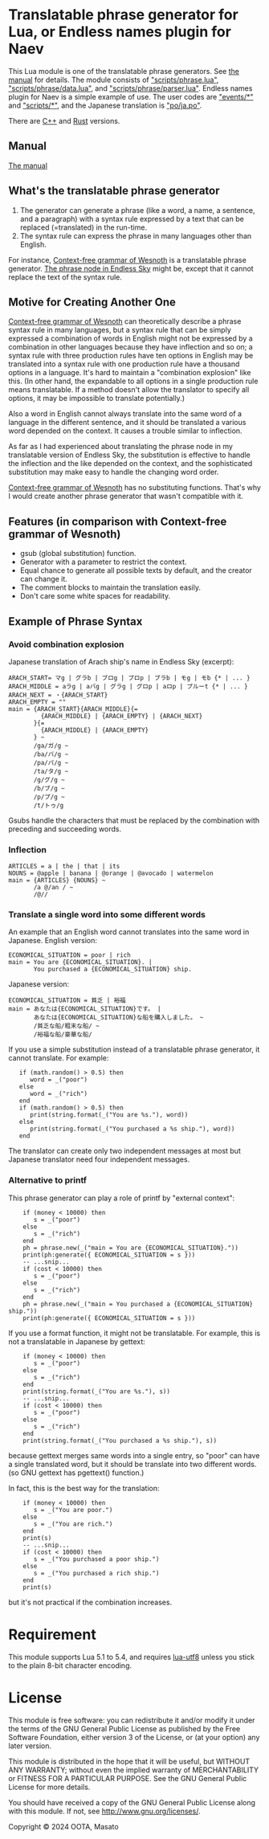 # Translatable phrase generator for Lua, or Endless names plugin for Naev

This Lua module is one of the translatable phrase generators. See [the manual](manual.md) for details. The module consists of ["scripts/phrase.lua"](scripts/phrase.lua), ["scripts/phrase/data.lua"](scripts/phrase/data.lua), and ["scripts/phrase/parser.lua"](scripts/phrase/parser.lua). Endless names plugin for Naev is a simple example of use. The user codes are ["events/*"](events/) and ["scripts/*"](scripts/), and the Japanese translation is ["po/ja.po"](po/ja.po).

There are [C++](https://github.com/oo13/tphrase) and [Rust](https://github.com/oo13/tphrase-rs) versions.

## Manual
[The manual](manual.md)

## What's the translatable phrase generator

1. The generator can generate a phrase (like a word, a name, a sentence, and a paragraph) with a syntax rule expressed by a text that can be replaced (=translated) in the run-time.
1. The syntax rule can express the phrase in many languages other than English.

For instance, [Context-free grammar of Wesnoth](https://wiki.wesnoth.org/Context-free_grammar) is a translatable phrase generator. [The phrase node in Endless Sky](https://github.com/endless-sky/endless-sky/wiki/CreatingPhrases) might be, except that it cannot replace the text of the syntax rule.

## Motive for Creating Another One
[Context-free grammar of Wesnoth](https://wiki.wesnoth.org/Context-free_grammar) can theoretically describe a phrase syntax rule in many languages, but a syntax rule that can be simply expressed a combination of words in English might not be expressed by a combination in other languages because they have inflection and so on; a syntax rule with three production rules have ten options in English may be translated into a syntax rule with one production rule have a thousand options in a language. It's hard to maintain a "combination explosion" like this. (In other hand, the expandable to all options in a single production rule means translatable. If a method doesn't allow the translator to specify all options, it may be impossible to translate potentially.)

Also a word in English cannot always translate into the same word of a language in the different sentence, and it should be translated a various word depended on the context. It causes a trouble similar to inflection.

As far as I had experienced about translating the phrase node in my translatable version of Endless Sky, the substitution is effective to handle the inflection and the like depended on the context, and the sophisticated substitution may make easy to handle the changing word order.

[Context-free grammar of Wesnoth](https://wiki.wesnoth.org/Context-free_grammar)  has no substituting functions. That's why I would create another phrase generator that wasn't compatible with it.

## Features (in comparison with Context-free grammar of Wesnoth)
- gsub (global substitution) function.
- Generator with a parameter to restrict the context.
- Equal chance to generate all possible texts by default, and the creator can change it.
- The comment blocks to maintain the translation easily.
- Don't care some white spaces for readability.

## Example of Phrase Syntax
### Avoid combination explosion
Japanese translation of Arach ship's name in Endless Sky (excerpt):
```
ARACH_START= マg | グラb | ブロg | ブロp | ブラb | モg | モb {* | ... }
ARACH_MIDDLE = aラg | aバg | グラg | グロp | aロp | プルーt {* | ... }
ARACH_NEXT = ・{ARACH_START}
ARACH_EMPTY = ""
main = {ARACH_START}{ARACH_MIDDLE}{=
         {ARACH_MIDDLE} | {ARACH_EMPTY} | {ARACH_NEXT}
       }{=
         {ARACH_MIDDLE} | {ARACH_EMPTY}
       } ~
       /ga/ガ/g ~
       /ba/バ/g ~
       /pa/パ/g ~
       /ta/タ/g ~
       /g/グ/g ~
       /b/ブ/g ~
       /p/プ/g ~
       /t/トゥ/g
```
Gsubs handle the characters that must be replaced by the combination with preceding and succeeding words.

### Inflection
```
ARTICLES = a | the | that | its
NOUNS = @apple | banana | @orange | @avocado | watermelon
main = {ARTICLES} {NOUNS} ~
       /a @/an / ~
       /@//
```

### Translate a single word into some different words
An example that an English word cannot translates into the same word in Japanese.
English version:
```
ECONOMICAL_SITUATION = poor | rich
main = You are {ECONOMICAL_SITUATION}. |
       You purchased a {ECONOMICAL_SITUATION} ship.
```

Japanese version:
```
ECONOMICAL_SITUATION = 貧乏 | 裕福
main = あなたは{ECONOMICAL_SITUATION}です。 |
       あなたは{ECONOMICAL_SITUATION}な船を購入しました。 ~
       /貧乏な船/粗末な船/ ~
       /裕福な船/豪華な船/
```
If you use a simple substitution instead of a translatable phrase generator, it cannot translate. For example:
```
   if (math.random() > 0.5) then
      word = _("poor")
   else
      word = _("rich")
   end
   if (math.random() > 0.5) then
      print(string.format(_("You are %s."), word))
   else
      print(string.format(_("You purchased a %s ship."), word))
   end
```
The translator can create only two independent messages at most but Japanese translator need four independent messages.

### Alternative to printf
This phrase generator can play a role of printf by "external context":
```
    if (money < 10000) then
       s = _("poor")
    else
       s = _("rich")
    end
    ph = phrase.new(_("main = You are {ECONOMICAL_SITUATION}."))
    print(ph:generate({ ECONOMICAL_SITUATION = s }))
    -- ...snip...
    if (cost < 10000) then
       s = _("poor")
    else
       s = _("rich")
    end
    ph = phrase.new(_("main = You purchased a {ECONOMICAL_SITUATION} ship."))
    print(ph:generate({ ECONOMICAL_SITUATION = s }))
```
If you use a format function, it might not be translatable. For example, this is not a translatable in Japanese by gettext:
```
    if (money < 10000) then
       s = _("poor")
    else
       s = _("rich")
    end
    print(string.format(_("You are %s."), s))
    -- ...snip...
    if (cost < 10000) then
       s = _("poor")
    else
       s = _("rich")
    end
    print(string.format(_("You purchased a %s ship."), s))
```
because gettext merges same words into a single entry, so "poor" can have a single translated word, but it should be translate into two different words. (so GNU gettext has pgettext() function.)

In fact, this is the best way for the translation:
```
    if (money < 10000) then
       s = _("You are poor.")
    else
       s = _("You are rich.")
    end
    print(s)
    -- ...snip...
    if (cost < 10000) then
       s = _("You purchased a poor ship.")
    else
       s = _("You purchased a rich ship.")
    end
    print(s)
```
but it's not practical if the combination increases.

# Requirement

This module supports Lua 5.1 to 5.4, and requires [lua-utf8](https://github.com/starwing/luautf8) unless you stick to the plain 8-bit character encoding.

# License
This module is free software: you can redistribute it and/or modify it under the terms of the GNU General Public License as published by the Free Software Foundation, either version 3 of the License, or (at your option) any later version.

This module is distributed in the hope that it will be useful, but WITHOUT ANY WARRANTY; without even the implied warranty of MERCHANTABILITY or FITNESS FOR A PARTICULAR PURPOSE.  See the GNU General Public License for more details.

You should have received a copy of the GNU General Public License along with this module.  If not, see <http://www.gnu.org/licenses/>.

Copyright © 2024 OOTA, Masato

